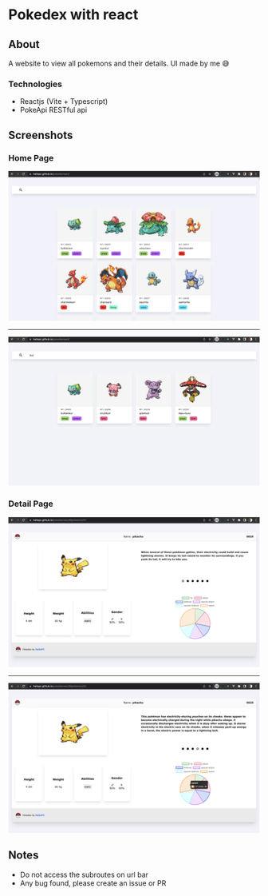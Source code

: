 # Pokedex with react

## About

A website to view all pokemons and their details. UI made by me 😅

### Technologies

- Reactjs (Vite + Typescript)
- PokeApi RESTful api

## Screenshots

### Home Page

![Home screen 1](screenshots/screenshot01.png)

****

![Home screen 2](screenshots/screenshot02.png)

### Detail Page

![Detail screen 1](screenshots/screenshot03.png)

****

![Detail screen 1](screenshots/screenshot04.png)

## Notes

- Do not access the subroutes on url bar
- Any bug found, please create an issue or PR
